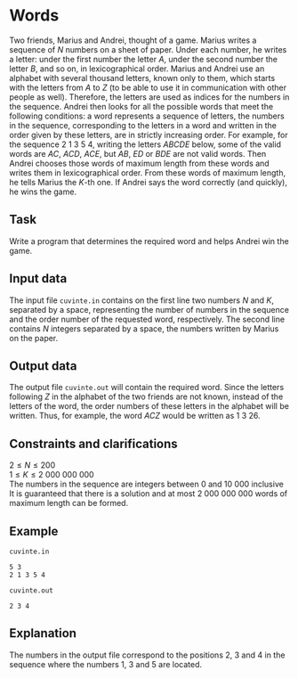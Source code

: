 # Words

Two friends, Marius and Andrei, thought of a game. Marius writes a sequence of $N$ numbers on a sheet of paper. Under each number, he writes a letter: under the first number the letter $A$, under the second number the letter $B$, and so on, in lexicographical order. Marius and Andrei use an alphabet with several thousand letters, known only to them, which starts with the letters from $A$ to $Z$ (to be able to use it in communication with other people as well). Therefore, the letters are used as indices for the numbers in the sequence. Andrei then looks for all the possible words that meet the following conditions: a word represents a sequence of letters, the numbers in the sequence, corresponding to the letters in a word and written in the order given by these letters, are in strictly increasing order. For example, for the sequence $2$ $1$ $3$ $5$ $4$, writing the letters $A B C D E$ below, some of the valid words are $AC$, $ACD$, $ACE$, but $AB$, $ED$ or $BDE$ are not valid words. Then Andrei chooses those words of maximum length from these words and writes them in lexicographical order. From these words of maximum length, he tells Marius the $K$-th one. If Andrei says the word correctly (and quickly), he wins the game.

## Task

Write a program that determines the required word and helps Andrei win the game.

## Input data

The input file `cuvinte.in` contains on the first line two numbers $N$ and $K$, separated by a space, representing the number of numbers in the sequence and the order number of the requested word, respectively.
The second line contains $N$ integers separated by a space, the numbers written by Marius on the paper.

## Output data

The output file `cuvinte.out` will contain the required word. Since the letters following $Z$ in the alphabet of the two friends are not known, instead of the letters of the word, the order numbers of these letters in the alphabet will be written. Thus, for example, the word $ACZ$ would be written as $1$ $3$ $26$.

## Constraints and clarifications

$2 \leq N \leq 200$  
$1 \leq K \leq 2\ 000\ 000\ 000$  
The numbers in the sequence are integers between $0$ and $10\ 000$ inclusive  
It is guaranteed that there is a solution and at most $2\ 000\ 000\ 000$ words of maximum length can be formed.

## Example

`cuvinte.in`
```
5 3
2 1 3 5 4
```

`cuvinte.out`
```
2 3 4
```

## Explanation

The numbers in the output file correspond to the positions $2$, $3$ and $4$ in the sequence where the numbers $1$, $3$ and $5$ are located.
